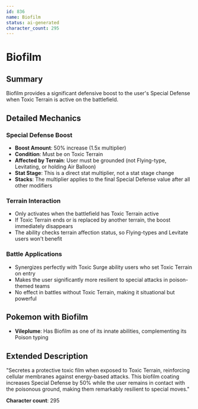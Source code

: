 ```yaml
---
id: 836
name: Biofilm
status: ai-generated
character_count: 295
---
```


# Biofilm

## Summary
Biofilm provides a significant defensive boost to the user's Special Defense when Toxic Terrain is active on the battlefield.

## Detailed Mechanics

### Special Defense Boost
- **Boost Amount**: 50% increase (1.5x multiplier)
- **Condition**: Must be on Toxic Terrain
- **Affected by Terrain**: User must be grounded (not Flying-type, Levitating, or holding Air Balloon)
- **Stat Stage**: This is a direct stat multiplier, not a stat stage change
- **Stacks**: The multiplier applies to the final Special Defense value after all other modifiers

### Terrain Interaction
- Only activates when the battlefield has Toxic Terrain active
- If Toxic Terrain ends or is replaced by another terrain, the boost immediately disappears
- The ability checks terrain affection status, so Flying-types and Levitate users won't benefit

### Battle Applications
- Synergizes perfectly with Toxic Surge ability users who set Toxic Terrain on entry
- Makes the user significantly more resilient to special attacks in poison-themed teams
- No effect in battles without Toxic Terrain, making it situational but powerful

## Pokemon with Biofilm
- **Vileplume**: Has Biofilm as one of its innate abilities, complementing its Poison typing

## Extended Description
"Secretes a protective toxic film when exposed to Toxic Terrain, reinforcing cellular membranes against energy-based attacks. This biofilm coating increases Special Defense by 50% while the user remains in contact with the poisonous ground, making them remarkably resilient to special moves."

**Character count**: 295